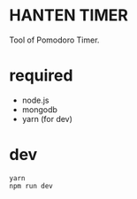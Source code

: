 # HANTEN TIMER

Tool of Pomodoro Timer.

# required

* node.js
* mongodb
* yarn (for dev)


# dev

```
yarn
npm run dev
```